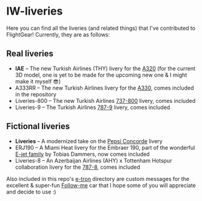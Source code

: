 # IW-liveries

Here you can find all the liveries (and related things) that I've contributed to FlightGear!
Currently, they are as follows:

## Real liveries
* **IAE** – The new Turkish Airlines (THY) livery for the [A320](https://github.com/legoboyvdlp/A320-family) (for the current 3D model, one is yet to be made for the upcoming new one & I might make it myself 😎)
* A333RR – The new Turkish Airlines livery for the [A330](https://github.com/JMaverick16/Airbus_A330), comes included in the repository
* Liveries-800 – The new Turkish Airlines [737-800](https://github.com/YV3399/737-800YV) livery, comes included
* Liveries-9 – The Turkish Airlines [787-9](https://github.com/IskenderWang/787-family) livery, comes included

## Fictional liveries
* **Liveries** – A modernized take on the [Pepsi Concorde](http://www.concordesst.com/history/events/pepsi.html) livery
* ERJ190 – A Miami Heat livery for the Embraer 190, part of the wonderful [E-jet family](https://github.com/tdammers/E-jet-family-YV) by Tobias Dammers, now comes included
* Liveries-8 – An Azerbaijan Airlines (AHY) x Tottenham Hotspur collaboration livery for the [787-8](https://github.com/IskenderWang/787-family), comes included

Also included in this repo's [e-tron](e-tron) directory are custom messages for the excellent & super-fun [Follow-me](https://github.com/WEIHAOLEE/followme_e-tron) car that I hope some of you will appreciate and decide to use :)
